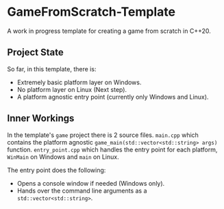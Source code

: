 # GameFromScratch-Template
A work in progress template for creating a game from scratch in C++20.

## Project State
So far, in this template, there is:
- Extremely basic platform layer on Windows.
- No platform layer on Linux (Next step).
- A platform agnostic entry point (currently only Windows and Linux).

## Inner Workings
In the template's ``game`` project there is 2 source files. ``main.cpp`` which contains the platform agnostic ``game_main(std::vector<std::string> args)`` function. ``entry_point.cpp`` which handles the entry point for each platform, ``WinMain`` on Windows and ``main`` on Linux. 

The entry point does the following:
- Opens a console window if needed (Windows only).
- Hands over the command line arguments as a ``std::vector<std::string>``.
